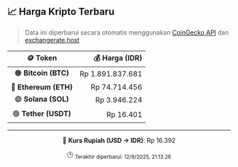 

<!-- HARGA_KRIPTO -->
## 📈 Harga Kripto Terbaru

> Data ini diperbarui secara otomatis menggunakan [CoinGecko API](https://www.coingecko.com/) dan [exchangerate.host](https://exchangerate.host/)

<div align="center">

| 🪙 Token | 💰 Harga (IDR) |
|:------:|---------------:|
| 🟠 **Bitcoin (BTC)**   | Rp 1.891.837.681 |
| 🔵 **Ethereum (ETH)**  | Rp 74.714.456 |
| 🟣 **Solana (SOL)**    | Rp 3.946.224 |
| 🟢 **Tether (USDT)**   | Rp 16.401 |

---

💱 **Kurs Rupiah (USD → IDR)**: Rp 16.392

🕒 <sub>Terakhir diperbarui: 12/9/2025, 21.13.26</sub>

</div>
<!-- /HARGA_KRIPTO -->